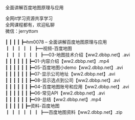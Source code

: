 全面讲解百度地图原理与应用

全网it学习资源共享学习<br>全网课程都有，欢迎私聊<br>微信：jerryttom<br>

┃ ┃ ┃ ┃ ┣━hm0078 – 全面讲解百度地图原理与应用<br> ┃ ┃ ┃ ┃ ┃ ┣━视频-百度地图<br> ┃ ┃ ┃ ┃ ┃ ┃ ┣━03-地图技术介绍【ww2.dbbp.net】.avi<br> ┃ ┃ ┃ ┃ ┃ ┃ ┣━01-内容介绍【ww2.dbbp.net】.mp4<br> ┃ ┃ ┃ ┃ ┃ ┃ ┣━05-百度地图小demo【ww2.dbbp.net】.avi<br> ┃ ┃ ┃ ┃ ┃ ┃ ┣━07-显示公司地址【ww2.dbbp.net】.avi<br> ┃ ┃ ┃ ┃ ┃ ┃ ┣━08-显示选点到公司【ww2.dbbp.net】.avi<br> ┃ ┃ ┃ ┃ ┃ ┃ ┣━04-百度地图账号和应用【ww2.dbbp.net】.avi<br> ┃ ┃ ┃ ┃ ┃ ┃ ┣━06-常见API【ww2.dbbp.net】.avi<br> ┃ ┃ ┃ ┃ ┃ ┃ ┣━09-总结【ww2.dbbp.net】.mp4<br> ┃ ┃ ┃ ┃ ┃ ┣━资料-百度地图<br> ┃ ┃ ┃ ┃ ┃ ┃ ┣━百度地图资料【ww2.dbbp.net】.zip